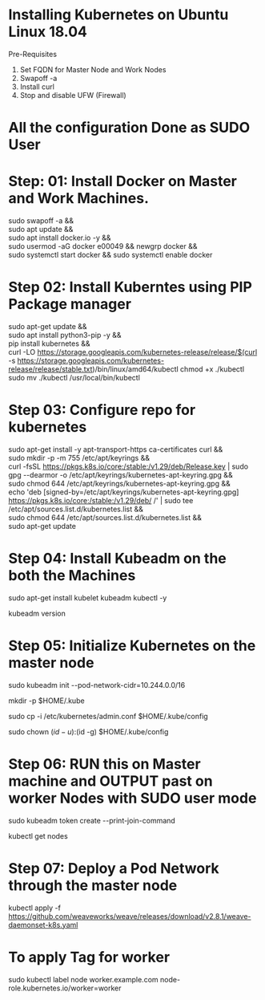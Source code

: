 # Installing Kubernetes on Ubuntu Linux 18.04 

Pre-Requisites 
1. Set FQDN for Master Node and Work Nodes
2. Swapoff -a
3. Install curl
4. Stop and disable UFW (Firewall)


# All the configuration Done as SUDO User

# Step: 01:  Install Docker on Master and Work Machines.

sudo swapoff -a && \
sudo apt update && \
sudo apt install docker.io -y && \
sudo usermod -aG docker e00049 && newgrp docker && \
sudo systemctl start docker && sudo systemctl enable docker

# Step 02: Install Kuberntes using PIP Package manager

sudo apt-get update && \
sudo apt install python3-pip -y && \
pip install kubernetes && \
curl -LO https://storage.googleapis.com/kubernetes-release/release/$(curl -s https://storage.googleapis.com/kubernetes-release/release/stable.txt)/bin/linux/amd64/kubectl
chmod +x ./kubectl
sudo mv ./kubectl /usr/local/bin/kubectl


# Step 03: Configure repo for kubernetes

sudo apt-get install -y apt-transport-https ca-certificates curl && \
sudo mkdir -p -m 755 /etc/apt/keyrings && \
curl -fsSL https://pkgs.k8s.io/core:/stable:/v1.29/deb/Release.key | sudo gpg --dearmor -o /etc/apt/keyrings/kubernetes-apt-keyring.gpg && \
sudo chmod 644 /etc/apt/keyrings/kubernetes-apt-keyring.gpg && \
echo 'deb [signed-by=/etc/apt/keyrings/kubernetes-apt-keyring.gpg] https://pkgs.k8s.io/core:/stable:/v1.29/deb/ /' | sudo tee /etc/apt/sources.list.d/kubernetes.list && \
sudo chmod 644 /etc/apt/sources.list.d/kubernetes.list  && \
sudo apt-get update 

 # Step 04: Install Kubeadm on the both the Machines
 
sudo apt-get install kubelet kubeadm kubectl -y 
 
 kubeadm version
 
 # Step 05: Initialize Kubernetes on the master node
 
 sudo kubeadm init --pod-network-cidr=10.244.0.0/16
 
 
 mkdir -p $HOME/.kube
 
 sudo cp -i /etc/kubernetes/admin.conf $HOME/.kube/config
 
 sudo chown  $(id -u):$(id -g) $HOME/.kube/config
 
 # Step 06: RUN this on Master machine and OUTPUT past on worker Nodes with SUDO user mode
 
 sudo kubeadm token create --print-join-command
 
 kubectl get nodes
 
 # Step 07: Deploy a Pod Network through the master node
 
  kubectl apply -f https://github.com/weaveworks/weave/releases/download/v2.8.1/weave-daemonset-k8s.yaml

  
 # To apply Tag for worker
 sudo kubectl label node worker.example.com node-role.kubernetes.io/worker=worker


